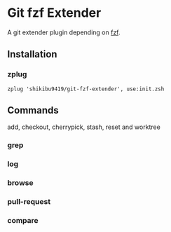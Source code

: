 # Git fzf Extender

A git extender plugin depending on [fzf](https://github.com/junegunn/fzf).

## Installation

### zplug

```shell
zplug 'shikibu9419/git-fzf-extender', use:init.zsh
```

## Commands
add, checkout, cherrypick, stash, reset and worktree

### grep
### log
### browse
### pull-request
### compare
